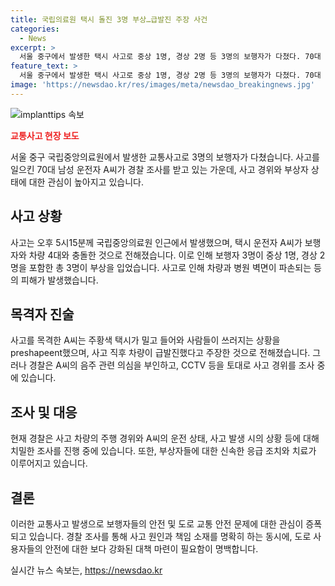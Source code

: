 ```yaml
---
title: 국립의료원 택시 돌진 3명 부상…급발진 주장 사건
categories:
  - News
excerpt: >
  서울 중구에서 발생한 택시 사고로 중상 1명, 경상 2명 등 3명의 보행자가 다쳤다. 70대 남성 운전자가 보행자와 차량 4대를 충돌시키며 응급실로 급행했고, 사고 현장은 파손됐다. 운전자는 사고 직후 차량이 급발진했다고 주장하며 음주를 부인했다. 경찰은 CCTV 등으로 사고 경위를 조사 중이다. 사건을 목격한 이들은 사고의 현장을 충격적으로 전했다. (150자)
feature_text: >
  서울 중구에서 발생한 택시 사고로 중상 1명, 경상 2명 등 3명의 보행자가 다쳤다. 70대 남성 운전자가 보행자와 차량 4대를 충돌시키며 응급실로 급행했고, 사고 현장은 파손됐다. 운전자는 사고 직후 차량이 급발진했다고 주장하며 음주를 부인했다. 경찰은 CCTV 등으로 사고 경위를 조사 중이다. 사건을 목격한 이들은 사고의 현장을 충격적으로 전했다. (150자)
image: 'https://newsdao.kr/res/images/meta/newsdao_breakingnews.jpg'
---
```


<p><img src="https://newsdao.kr/res/images/meta/newsdao_breakingnews.jpg" alt="implanttips 속보" /></p>

<p><b><span style="color: #ee2323;">교통사고 현장 보도</span></b></p>

<p>서울 중구 국립중앙의료원에서 발생한 교통사고로 3명의 보행자가 다쳤습니다. 사고를 일으킨 70대 남성 운전자 A씨가 경찰 조사를 받고 있는 가운데, 사고 경위와 부상자 상태에 대한 관심이 높아지고 있습니다.</p>

<h2 data-ke-size="size26">사고 상황</h2>

<p>사고는 오후 5시15분께 국립중앙의료원 인근에서 발생했으며, 택시 운전자 A씨가 보행자와 차량 4대와 충돌한 것으로 전해졌습니다. 이로 인해 보행자 3명이 중상 1명, 경상 2명을 포함한 총 3명이 부상을 입었습니다. 사고로 인해 차량과 병원 벽면이 파손되는 등의 피해가 발생했습니다.</p>

<h2 data-ke-size="size26">목격자 진술</h2>

<p>사고를 목격한 A씨는 주황색 택시가 밀고 들어와 사람들이 쓰러지는 상황을 preshapeent했으며, 사고 직후 차량이 급발진했다고 주장한 것으로 전해졌습니다. 그러나 경찰은 A씨의 음주 관련 의심을 부인하고, CCTV 등을 토대로 사고 경위를 조사 중에 있습니다.</p>

<h2 data-ke-size="size26">조사 및 대응</h2>

<p>현재 경찰은 사고 차량의 주행 경위와 A씨의 운전 상태, 사고 발생 시의 상황 등에 대해 치밀한 조사를 진행 중에 있습니다. 또한, 부상자들에 대한 신속한 응급 조치와 치료가 이루어지고 있습니다.</p>

<h2 data-ke-size="size26">결론</h2>

<p>이러한 교통사고 발생으로 보행자들의 안전 및 도로 교통 안전 문제에 대한 관심이 증폭되고 있습니다. 경찰 조사를 통해 사고 원인과 책임 소재를 명확히 하는 동시에, 도로 사용자들의 안전에 대한 보다 강화된 대책 마련이 필요함이 명백합니다.</p>
실시간 뉴스 속보는, <a href="https://newsdao.kr" rel="dofollow">https://newsdao.kr</a>


